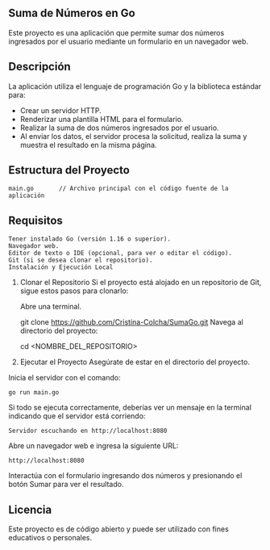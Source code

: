## Suma de Números en Go
Este proyecto es una aplicación que permite sumar dos números ingresados por el usuario mediante un formulario en un navegador web.

## Descripción
La aplicación utiliza el lenguaje de programación Go y la biblioteca estándar para:

* Crear un servidor HTTP.
* Renderizar una plantilla HTML para el formulario.
* Realizar la suma de dos números ingresados por el usuario.
* Al enviar los datos, el servidor procesa la solicitud, realiza la suma y muestra el resultado en la misma página.
## Estructura del Proyecto

    main.go       // Archivo principal con el código fuente de la aplicación
## Requisitos
    Tener instalado Go (versión 1.16 o superior).
    Navegador web.
    Editor de texto o IDE (opcional, para ver o editar el código).
    Git (si se desea clonar el repositorio).
    Instalación y Ejecución Local
1. Clonar el Repositorio
    Si el proyecto está alojado en un repositorio de Git, sigue estos pasos para clonarlo:

    Abre una terminal.

    
    git clone https://github.com/Cristina-Colcha/SumaGo.git 
    Navega al directorio del proyecto:

    cd <NOMBRE_DEL_REPOSITORIO>
2. Ejecutar el Proyecto
Asegúrate de estar en el directorio del proyecto.

Inicia el servidor con el comando:

    go run main.go
Si todo se ejecuta correctamente, deberías ver un mensaje en la terminal indicando que el servidor está corriendo:

    Servidor escuchando en http://localhost:8080
Abre un navegador web e ingresa la siguiente URL:

    http://localhost:8080
Interactúa con el formulario ingresando dos números y presionando el botón Sumar para ver el resultado.


## Licencia
Este proyecto es de código abierto y puede ser utilizado con fines educativos o personales.